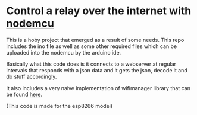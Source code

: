 # Control a relay over the internet with [nodemcu](https://en.wikipedia.org/wiki/NodeMCU)

This is a hoby project that emerged as a result of some needs. This repo includes the ino file as well as some other required files which can be uploaded into the nodemcu by the arduino ide.

Basically what this code does is it connects to a webserver at regular intervals that responds with a json data and it gets the json, decode it and do stuff accordingly.

It also includes a very naive implementation of wifimanager library that can be found [here](https://github.com/tzapu/WiFiManager).

(This code is made for the esp8266 model)
